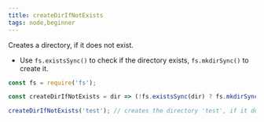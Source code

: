 ```yaml
---
title: createDirIfNotExists
tags: node,beginner
---
```


Creates a directory, if it does not exist.

- Use `fs.existsSync()` to check if the directory exists, `fs.mkdirSync()` to create it.

```js
const fs = require('fs');

const createDirIfNotExists = dir => (!fs.existsSync(dir) ? fs.mkdirSync(dir) : undefined);
```

```js
createDirIfNotExists('test'); // creates the directory 'test', if it doesn't exist
```
